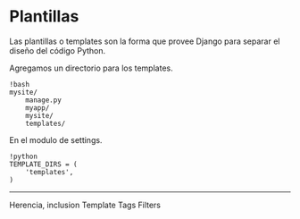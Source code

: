 # Plantillas

Las plantillas o templates son la forma que provee Django para separar el
diseño del código Python.

Agregamos un directorio para los templates.

    !bash
    mysite/
        manage.py
        myapp/
        mysite/
        templates/

En el modulo de settings.

    !python
    TEMPLATE_DIRS = (
        'templates',
    )

---

Herencia, inclusion
Template Tags
Filters
